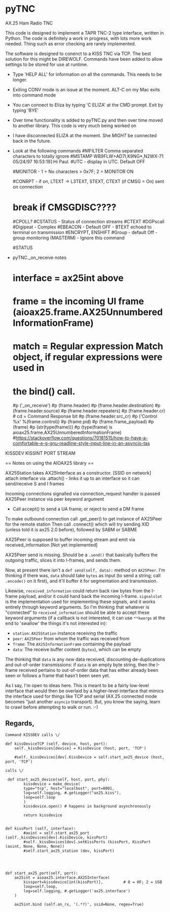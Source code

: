 # pyTNC
AX.25 Ham Radio TNC

This code is designed to implement a TAPR TNC-2 type interface, written in Python. The code is definitely a work in
progress, with lots more work needed. Thing such as error checking are rarely implemented. 

The software is designed to conenct to a KISS TNC via TCP. The best solution for this might be DIREWOLF. Commands have been added
to allow settings to be stored for use at runtime. 

* Type 'HELP ALL' for information on all the commands. This needs to be longer.
* Exiting CONV mode is an issue at the moment. ALT-C on my Mac exits into command mode
* You can connect to Eliza by typing 'C ELIZA' at the CMD prompt. Exit by typing 'BYE'
* Over time functionality is added to pyTNC.py and then over time moved to another library. This code is very much being worked on

* I have disconnected ELIZA at the moment. She *MIGHT* be connected back in the future. 

* Look at the following commands
    #MFILTER Comma separated characters to totally ignore
    #MSTAMP WB9FLW>AD7I,K9NG*,N2WX-71 05/24/97 16:53:19]:Hi Paul.
    #UTC - display in UTC. Default OFF

    #MONITOR - 1 = No characters > 0x7F; 2 = MONITOR ON


    #CONRPT - if on, LTEXT -> L3TEXT, STEXT, CTEXT (if CMSG = On) sent on connection
    #    break if CMSGDISC????

    #CPOLL?
    #CSTATUS - Status of connection streams
    #CTEXT
    #DGPscall
    #Digipeat - Complex
    #EBEACON - Default OFF - BTEXT echoed to terminal on transmission
    #ENCRYPT, ENSHIFT
    #Group - default Off - group monitoring (MASTERM) - Ignore this command

    #STATUS

* pyTNC._on_receive notes
    # interface = ax25int above
    # frame = the incoming UI frame (aioax25.frame.AX25UnnumberedInformationFrame)
    # match = Regular expression Match object, if regular expressions were used in
    #         the bind() call.
    #p ('_on_receive')
    #p (frame.header)
    #p (frame.header.destination)
    #p (frame.header.source)
    #p (frame.header.repeaters)
    #p (frame.header.cr)     # cd = Command Response bit
    #p (frame.header.src_cr)
    #p ('Control %x' %(frame.control))
    #p (frame.pid)
    #p (frame.frame_payload)
    #p (frame)
    #p (str(type(frame)))
    #p (type(frame) is aioax25.frame.AX25UnnumberedInformationFrame)
    #https://stackoverflow.com/questions/70181515/how-to-have-a-comfortable-e-g-gnu-readline-style-input-line-in-an-asyncio-tas









KISSDEV
KISSINT
PORT
STREAM


















== Notes on using the AIOAX25 library ==

AX25Station takes AX25Interface as a constructor. [SSID on network]
attach interface via .attach() - links it up to an interface so it can send/receive S and I frames

Incoming connections signalled via connection_request
handler is passed AX25Peer instance via peer keyword argument
- Call accept() to send a UA frame; or reject to send a DM frame

To make outbound connection call .get_peer() to get instance of AX25Peer for the remote station
Then call .connect() which will try sending XID (unless told it is ax25 2.0 before), followed by SABM or SABME

AX25Peer is supposed to buffer incoming stream and emit via received_information [Not yet implemented]

AX25Peer send is missing. Should be a `.send()` that basically buffers the outgoing traffic, slices it into
I-frames, and sends them.













Now, at present there isn't a `def send(self, data):` method on
`AX25Peer`.  I'm thinking if there was, `data` should take `bytes` as
input (to send a string; call `.encode()` on it first), and it'll
buffer it for segmentation and transmission.

Likewise, `received_information` could return back raw bytes from the
I-frame payload, and/or it could hand back the incoming I-frame.
`signalslot` is the implementation used for implementing these signals,
and it works entirely through keyword arguments.  So I'm thinking that
whatever is "connected" to `received_information` should be able to accept
these keyword arguments (if a callback is not interested, it can use
`**kwargs` at the end to 'swallow' the things it's not interested in):

- `station`: `AX25Station` instance receiving the traffic
- `peer`: `AX25Peer` from whom the traffic was received from
- `frame`: The `AX25InformationFrame` containing the payload
- `data`: The receive buffer content (`bytes`), which can be empty

The thinking that `data` is any _new_ data received, discounting
de-duplications and out-of-order transmissions: if `data` is an empty
byte string, then the I-frame received pertains to out-of-order data
that has either already been seen or follows a frame that hasn't been
seen yet.

As I say, I'm open to ideas here.  This is meant to be a fairly
low-level interface that would then be overlaid by a higher-level
interface that mimics the interface used for things like TCP and serial
(AX.25 connected mode becomes "just another `asyncio` transport).  But,
you know the saying, learn to crawl before attempting to walk or run.
:-)

Regards,
-- 



    Command KISSDEV calls \/

    def kissDeviceTCP (self, device, host, port):
        self._kissDevices[device] = KissDevice (host, port, 'TCP')

        #self._kissDevices[dev].KissDevice = self.start_ax25_device (host, port, 'TCP')

    calls \/

     def start_ax25_device(self, host, port, phy):
            kissdevice = make_device(
            type="tcp", host="localhost", port=8001,
            log=self.logging, #.getLogger("ax25.kiss"),
            loop=self.loop
            )
            kissdevice.open() # happens in background asynchronously

            return kissdevice


    def kissPort (self, interface):
            #axint = self.start_ax25_port (self._kissDevices[dev].KissDevice, kissPort)
            #self._kissDevices[dev].setKissPorts (kissPort, KissPort (axint, None, None, None))
            #self.start_ax25_station (dev, kissPort)




    def start_ax25_port(self, port):
        ax25int = aioax25.interface.AX25Interface(
            kissport=kissdevice[int(kissPort)],         # 0 = HF; 2 = USB
            loop=self.loop, 
            log=self.logging, #.getLogger('ax25.interface')
        )

        ax25int.bind (self.on_rx, '(.*?)', ssid=None, regex=True)



